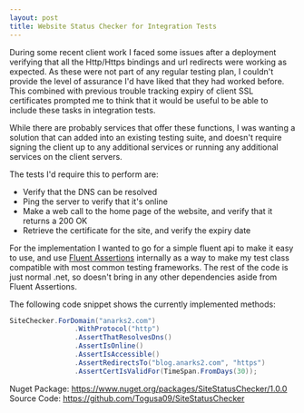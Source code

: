 ```yaml
---
layout: post
title: Website Status Checker for Integration Tests
---
```


During some recent client work I faced some issues after a deployment verifying that all the Http/Https bindings and url redirects were working as expected. As these were not part of any regular testing plan, I couldn't provide the level of assurance I'd have liked that they had worked before. This combined with previous trouble tracking expiry of client SSL certificates prompted me to think that it would be useful to be able to include these tasks in integration tests.

While there are probably services that offer these functions, I was wanting a solution that can added into an existing testing suite, and doesn't require signing the client up to any additional services or running any additional services on the client servers.

The tests I'd require this to perform are:
- Verify that the DNS can be resolved
- Ping the server to verify that it's online
- Make a web call to the home page of the website, and verify that it returns a 200 OK
- Retrieve the certificate for the site, and verify the expiry date

For the implementation I wanted to go for a simple fluent api to make it easy to use, and use [Fluent Assertions](http://fluentassertions.com/) internally as a way to make my test class compatible with most common testing frameworks. The rest of the code is just normal .net, so doesn't bring in any other dependencies aside from Fluent Assertions.

The following code snippet shows the currently implemented methods:
```csharp
SiteChecker.ForDomain("anarks2.com")
                .WithProtocol("http")
                .AssertThatResolvesDns()
                .AssertIsOnline()
                .AssertIsAccessible()
                .AssertRedirectsTo("blog.anarks2.com", "https")
                .AssertCertIsValidFor(TimeSpan.FromDays(30));
```

Nuget Package: https://www.nuget.org/packages/SiteStatusChecker/1.0.0
Source Code: https://github.com/Togusa09/SiteStatusChecker
